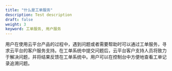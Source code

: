 ```yaml
---
title: "什么是工单服务"
description: Test description
draft: false
weight: 3
keyword: 工单服务, 用户服务
---
```




用户在使用云平台产品的过程中，遇到问题或者需要帮助时可以通过工单服务，寻求云平台的客户服务支持。在工单系统中提交问题后，云平台客户支持人员将致力于解决问题，并将结果反馈在工单系统中。用户可以在控制台中方便地查看工单记录追溯问题。

